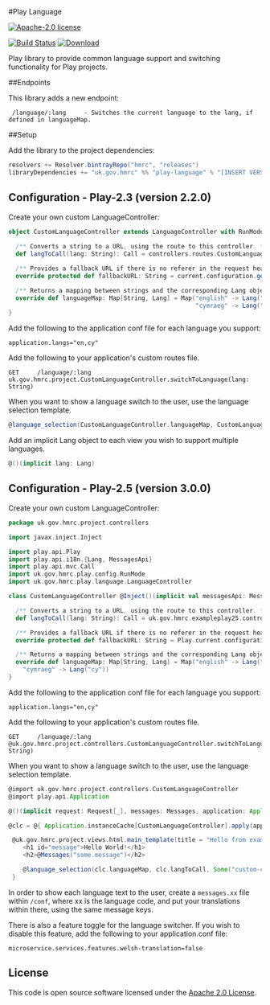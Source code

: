 #Play Language

[![Apache-2.0 license](http://img.shields.io/badge/license-Apache-brightgreen.svg)](http://www.apache.org/licenses/LICENSE-2.0.html)

[![Build Status](https://travis-ci.org/hmrc/play-language.svg)](https://travis-ci.org/hmrc/play-language) [ ![Download](https://api.bintray.com/packages/hmrc/releases/play-language/images/download.svg) ](https://bintray.com/hmrc/releases/play-language/_latestVersion)

Play library to provide common language support and switching functionality for Play projects.

##Endpoints

This library adds a new endpoint:

```
 /language/:lang     - Switches the current language to the lang, if defined in languageMap.
```

##Setup

Add the library to the project dependencies:

``` scala
resolvers += Resolver.bintrayRepo("hmrc", "releases")
libraryDependencies += "uk.gov.hmrc" %% "play-language" % "[INSERT VERSION]"
```

## Configuration - Play-2.3 (version 2.2.0)

Create your own custom LanguageController:

``` scala
object CustomLanguageController extends LanguageController with RunMode {
  
  /** Converts a string to a URL, using the route to this controller. **/
  def langToCall(lang: String): Call = controllers.routes.CustomLanguageController.switchToLanguage(lang)

  /** Provides a fallback URL if there is no referer in the request header. **/
  override protected def fallbackURL: String = current.configuration.getString(s"$env.language.fallbackUrl").getOrElse("/")

  /** Returns a mapping between strings and the corresponding Lang object. **/
  override def languageMap: Map[String, Lang] = Map("english" -> Lang("en"),
                                                    "cymraeg" -> Lang("cy-GB"))
}
```

Add the following to the application conf file for each language you support:

```
application.langs="en,cy"
```

Add the following to your application's custom routes file. 

```
GET     /language/:lang       uk.gov.hmrc.project.CustomLanguageController.switchToLanguage(lang: String)
```

When you want to show a language switch to the user, use the language selection template.

``` scala
@language_selection(CustomLanguageController.languageMap, CustomLanguageController.langToCall, Some("custom-class"))
```

Add an implicit Lang object to each view you wish to support multiple languages.

``` scala
@()(implicit lang: Lang)
```

## Configuration - Play-2.5 (version 3.0.0)

Create your own custom LanguageController:

``` scala
package uk.gov.hmrc.project.controllers

import javax.inject.Inject

import play.api.Play
import play.api.i18n.{Lang, MessagesApi}
import play.api.mvc.Call
import uk.gov.hmrc.play.config.RunMode
import uk.gov.hmrc.play.language.LanguageController

class CustomLanguageController @Inject()(implicit val messagesApi: MessagesApi) extends LanguageController with RunMode {

  /** Converts a string to a URL, using the route to this controller. **/
  def langToCall(lang: String): Call = uk.gov.hmrc.exampleplay25.controllers.routes.CustomLanguageController.switchToLanguage(lang)

  /** Provides a fallback URL if there is no referer in the request header. **/
  override protected def fallbackURL: String = Play.current.configuration.getString(s"$env.language.fallbackUrl").getOrElse("/")

  /** Returns a mapping between strings and the corresponding Lang object. **/
  override def languageMap: Map[String, Lang] = Map("english" -> Lang("en"),
    "cymraeg" -> Lang("cy"))
}
```

Add the following to the application conf file for each language you support:

```
application.langs="en,cy"
```

Add the following to your application's custom routes file.

```
GET     /language/:lang       @uk.gov.hmrc.project.controllers.CustomLanguageController.switchToLanguage(lang: String)
```

When you want to show a language switch to the user, use the language selection template.

``` scala
@import uk.gov.hmrc.project.controllers.CustomLanguageController
@import play.api.Application

@()(implicit request: Request[_], messages: Messages, application: Application)

@clc = @{ Application.instanceCache[CustomLanguageController].apply(application) }

 @uk.gov.hmrc.project.views.html.main_template(title = "Hello from example-play-25-frontend", bodyClasses = None) {
    <h1 id="message">Hello World!</h1>
    <h2>@Messages("some.message")</h2>

    @language_selection(clc.languageMap, clc.langToCall, Some("custom-class"))
 }
```

In order to show each language text to the user, create a `messages.xx` file within `/conf`, where xx is the language code, and put your translations within there, using the same message keys.

There is also a feature toggle for the language switcher. If you wish to disable this feature, add the following to your application.conf file:

```
microservice.services.features.welsh-translation=false
```

## License ##
 
This code is open source software licensed under the [Apache 2.0 License]("http://www.apache.org/licenses/LICENSE-2.0.html").
